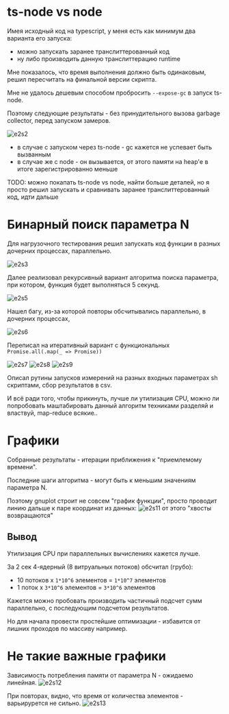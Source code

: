 # ts-node vs node

Имея исходный код на typescript,
у меня есть как минимум два варианта его запуска:

- можно запускать заранее транслиттерованный код
- ну либо производить данную транслиттерацию runtime

Мне показалось, что время выполнения должно быть одинаковым,
решил пересчитать на финальной версии скрипта.

Мне не удалось дешевым способом пробросить `--expose-gc` в запуск ts-node.

Поэтому следующие результаты - без принудительного вызова garbage collector, перед запуском замеров.

![e2s2](./screens/e2s2.png)

- в случае с запуском через ts-node - gc кажется не успевает быть вызванным
- в случае же с node - он вызывается, от этого памяти на heap'e в итоге зарегистрированно меньше

TODO: можно покапать ts-node vs node, найти больше деталей, но я просто решил запускать и сравнивать заранее транслиттерованный код, идти дальше

# Бинарный поиск параметра N

Для нагрузочного тестирования решил запускать код функции в разных дочерних процессах, параллельно.

![e2s3](./screens/e2s3.png)

Далее реализовал рекурсивный вариант алгоритма поиска параметра, при котором, функция будет выполняться 5 секунд.

![e2s5](./screens/e2s5.png)

Нашел багу, из-за которой повторы обсчитывались параллельно, в дочерних процессах,

![e2s6](./screens/e2s6.png)

Переписал на итеративный вариант с функциональных `Promise.all(.map(_ => Promise))`

![e2s7](./screens/e2s7.png)
![e2s8](./screens/e2s8.png)
![e2s9](./screens/e2s9.png)

Описал рутины запусков измерений на разных входных параметрах sh скриптами, сбор результатов в csv.

И всё ради того, чтобы прикинуть, лучше ли утилизация CPU, 
можно ли попробовать маштабировать данный алгоритм техниками разделяй и властвуй, map-reduce всякие..

# Графики

Собранные результаты - итерации приближения к "приемлемому времени".

Последние шаги алгоритма - могут быть к меньшим значениям параметра N.

Поэтому gnuplot строит не совсем "график функции", 
просто проводит линию дальше к паре координат из данных:
![e2s11](./screens/e2s11.png)
от этого "хвосты возвращаются"

## Вывод

Утилизация CPU при параллельных вычислениях кажется лучше.

За 2 сек 4-ядерный (8 витруальных потоков) обсчитал (грубо):

- 10 потоков x `1*10^6` элементов = `1*10^7` элементов
- 1 поток x `3*10^6` элементов = `3*10^6` элементов

Кажется можно пробовать производить частичный подсчет сумм параллельно,
с последующим подсчетом результатов.

Но для начала провести простейшие оптимизации - избавится от лишних проходов по массиву например.

# Не такие важные графики

Зависимость потребления памяти от параметра N - ожидаемо линейная.
![e2s12](./screens/e2s12.png)

При повторах, видно, что время от количества элементов - варьирурется не сильно.
![e2s13](./screens/e2s13.png)
